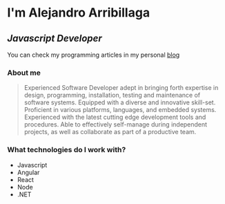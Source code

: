 # I'm Alejandro Arribillaga
## _Javascript Developer_

You can check my programming articles in my personal [blog](https://www.alejandro-arribillaga.com)

### About me

> Experienced Software Developer adept in bringing forth expertise in design,  programming, installation, testing and maintenance of software systems. Equipped with a diverse and innovative skill-set. Proficient in various platforms, languages, and embedded systems. Experienced with the latest cutting edge development tools and procedures. Able to effectively self-manage during independent projects, as well as collaborate as part of a productive team.

### What technologies do I work with?
- Javascript
- Angular
- React
- Node
- .NET
